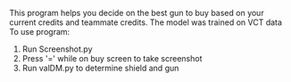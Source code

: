 This program helps you decide on the best gun to buy based on your current credits and teammate credits. The model was trained on VCT data
To use program:
1. Run Screenshot.py
2. Press '=' while on buy screen to take screenshot
3. Run valDM.py to determine shield and gun

